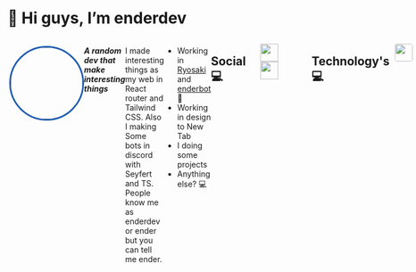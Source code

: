 # 👋 Hi guys, I’m enderdev

<div style="display:flex" >
	
<img align="right" style="border-radius:100%; border:solid; border-color:#205DB1" src="https://avatars.githubusercontent.com/u/94763461?v=4"
height=128 width=128>

<p align="left">

***A random dev that make interesting things***

I made interesting things as my web in React router and Tailwind CSS.
Also I making Some bots in discord with Seyfert and TS.
People know me as enderdev or ender but you can tell me ender.

</p>


- Working in [Ryosaki](https://ryosaki.vercel.app) and [enderbot](https://github.com/enderdev-v/enderbot) 🤖
- Working in design to New Tab
- I doing some projects
- Anything else? 💻
	
## Social 💻

<div align"right" style="">

</div>

<div style="margin:10px; display:flex" >
<div align="left">
<a style="margin:16px; margin-right:50px;" href="https://twitter.com/enderdev_v"><img src="https://raw.githubusercontent.com/dheereshagrwal/colored-icons/abc7fd264f36c6a1e3fc16e1cd5e94735ec671d8/public/icons/twitter/twitter.svg" height=32 width=32></a><a style="margin:16px; margin-right:50px;" href="https://youtube.com/@enderdev_v"><img src="https://raw.githubusercontent.com/dheereshagrwal/colored-icons/abc7fd264f36c6a1e3fc16e1cd5e94735ec671d8/public/icons/youtube/youtube.svg" height=32 width=32></a>
</div>


</div>

## Technology's 💻
<div style="display:flex">

<img style="margin:10px; border-radius:4px" src="https://raw.githubusercontent.com/dheereshagrwal/colored-icons/abc7fd264f36c6a1e3fc16e1cd5e94735ec671d8/public/icons/java/java.svg" height=32 width=32>
<img style="margin:10px; border-radius:4px" src="https://raw.githubusercontent.com/dheereshagrwal/colored-icons/abc7fd264f36c6a1e3fc16e1cd5e94735ec671d8/public/icons/js/js.svg" height=32 width=32>
<img style="margin:10px; border-radius:4px" src="https://raw.githubusercontent.com/dheereshagrwal/colored-icons/abc7fd264f36c6a1e3fc16e1cd5e94735ec671d8/public/icons/tailwind/tailwind.svg" height=32 width=32>
<img style="margin:10px; border-radius:4px" src="https://raw.githubusercontent.com/dheereshagrwal/colored-icons/abc7fd264f36c6a1e3fc16e1cd5e94735ec671d8/public/icons/ts/ts.svg" height=32 width=32>
<img style="margin:10px; border-radius:4px" src="https://raw.githubusercontent.com/dheereshagrwal/colored-icons/abc7fd264f36c6a1e3fc16e1cd5e94735ec671d8/public/icons/html/html.svg" height=32 width=32>

<img style="margin:10px; border-radius:4px" src="https://raw.githubusercontent.com/dheereshagrwal/colored-icons/abc7fd264f36c6a1e3fc16e1cd5e94735ec671d8/public/icons/mongodb/mongodb.svg" height=32 width=32>
<img style="margin:10px; border-radius:4px" src="https://raw.githubusercontent.com/dheereshagrwal/colored-icons/abc7fd264f36c6a1e3fc16e1cd5e94735ec671d8/public/icons/reactjs/reactjs.svg" height=32 width=32>
<img style="margin:10px; border-radius:4px" src="https://raw.githubusercontent.com/dheereshagrwal/colored-icons/abc7fd264f36c6a1e3fc16e1cd5e94735ec671d8/public/icons/nextjs/nextjs.svg" height=32 width=32>
<img style="margin:10px; border-radius:4px" src="https://raw.githubusercontent.com/dheereshagrwal/colored-icons/abc7fd264f36c6a1e3fc16e1cd5e94735ec671d8/public/icons/css/css.svg" height=32 width=32>
<img style="margin:10px; border-radius:4px" src="https://raw.githubusercontent.com/dheereshagrwal/colored-icons/abc7fd264f36c6a1e3fc16e1cd5e94735ec671d8/public/icons/expressjs/expressjs.svg" height=32 width=32>

</div>

## Stats 💻

****

 <a href="https://bsky.app/profile/enderdev.bsky.social" target="_blank">
    <img src="https://lanyard.cnrad.dev/api/780277567537414165" />
</a>
<img src="https://awesome-github-stats.azurewebsites.net/user-stats/enderdev-v?cardType=github&theme=react&preferLogin=true" alt="https://git.io/awesome-stats-card" height=256 width=470 />
<img src="https://github-readme-streak-stats.herokuapp.com/?user=enderdev-v&theme=react&hide_border=false" alt="xd" heigth=256 width=470 />
<img src="https://github-readme-stats.vercel.app/api/top-langs/?username=enderdev-v&theme=react&hide_border=false&include_all_commits=true&count_private=true&layout=compact" alt="enderdev" heigth=256 width=400 />

![enderdev](https://github-contributor-stats.vercel.app/api?username=enderdev-v&limit=5&theme=onedark&combine_all_yearly_contributions=true)
